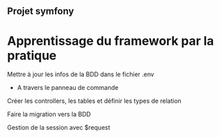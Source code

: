  ## Projet symfony

  # Apprentissage du framework par la pratique

 Mettre à jour les infos de la BDD dans le fichier .env

* A travers le panneau de commande

Créer les controllers, les tables et définir les types de relation

Faire la migration vers la BDD

Gestion de la session avec $request



 